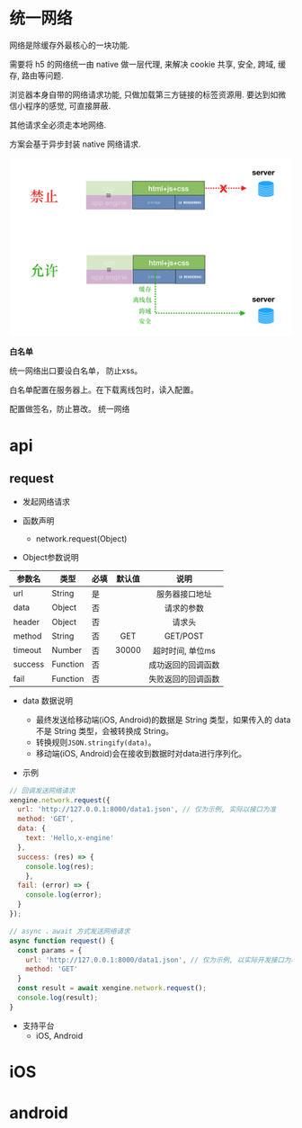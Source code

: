 

# 统一网络

网络是除缓存外最核心的一块功能. 

需要将 h5 的网络统一由 native 做一层代理, 来解决 cookie 共享, 安全, 跨域, 缓存, 路由等问题.

浏览器本身自带的网络请求功能, 只做加载第三方链接的标签资源用. 要达到如微信小程序的感觉, 可直接屏蔽.

其他请求全必须走本地网络.

方案会基于异步封装 native 网络请求.

![d1bea368-81fb-4ef3-b069-5695c2a61fc9](assets/d1bea368-81fb-4ef3-b069-5695c2a61fc9-5236402.png)

**白名单**

统一网络出口要设白名单， 防止xss。

白名单配置在服务器上。在下载离线包时，读入配置。

配置做签名，防止篡改。 统一网络




# api

## request

- 发起网络请求

- 函数声明

  - network.request(Object)

    

- Object参数说明

| 参数名  | 类型     | 必填 | 默认值 |        说明        |
| ------- | -------- | ---- | :----: | :----------------: |
| url     | String   | 是   |        |   服务器接口地址   |
| data    | Object   | 否   |        |     请求的参数     |
| header  | Object   | 否   |        |     请求头         |
| method  | String   | 否   |  GET   |      GET/POST      |
| timeout | Number   | 否   | 30000  |  超时时间, 单位ms  |
| success | Function | 否   |        | 成功返回的回调函数 |
| fail    | Function | 否   |        | 失败返回的回调函数 |



- data 数据说明
  - 最终发送给移动端(iOS, Android)的数据是 String 类型，如果传入的 data 不是 String 类型，会被转换成 String。
  - 转换规则`JSON.stringify(data)`。
  - 移动端(iOS, Android)会在接收到数据时对data进行序列化。



-  示例

```javascript
// 回调发送网络请求
xengine.network.request({
  url: 'http://127.0.0.1:8000/data1.json', // 仅为示例, 实际以接口为准
  method: 'GET',
  data: {
    text: 'Hello,x-engine'
  },
  success: (res) => {
  	console.log(res);
	},
  fail: (error) => {
    console.log(error);
  }
});
```

```javascript
// async 、await 方式发送网络请求
async function request() {
  const params = {
    url: 'http://127.0.0.1:8000/data1.json', // 仅为示例, 以实际开发接口为准
    method: 'GET'
  }
  const result = await xengine.network.request();
  console.log(result);
}
```



- 支持平台
  - iOS, Android



# iOS


# android


